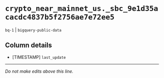 # `crypto_near_mainnet_us._sbc_9e1d35acacdc4837b5f2756ae7e72ee5`
`bq-1` | `bigquery-public-data`

## Column details
* [TIMESTAMP] `last_update`

-------------------------------------------------------------------------------
*Do not make edits above this line.*
